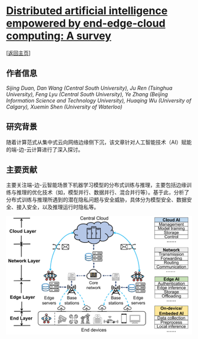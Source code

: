 # [Distributed artificial intelligence empowered by end-edge-cloud computing: A survey]([content/2023/comst23-dis-ai-eecc.md](https://doi.org/10.1109/COMST.2022.3218527))

\[[返回主页](https://github.com/withhaotian/awesome-edge-AI-papers.git)\]

## 作者信息
*Sijing Duan, Dan Wang (Central South University), Ju Ren (Tsinghua University), Feng Lyu (Central South University), Ye Zhang (Beijing Information Science and Technology University), Huaqing Wu (University of Calgary), Xuemin Shen (University of Waterloo)*

## 研究背景
随着计算范式从集中式云向网络边缘侧下沉，该文章针对人工智能技术（AI）赋能的端-边-云计算进行了深入探讨。

## 主要贡献
主要关注端-边-云智能场景下机器学习模型的分布式训练与推理，主要包括边缘训练与推理的优化技术（如，模型并行、数据并行、混合并行等）。基于此，分析了分布式训练与推理所遇到的潜在隐私问题与安全威胁，具体分为模型安全、数据安全、接入安全，以及推理运行时隐私等。

![](../../figs/comst23-dis-ai-eecc.png)